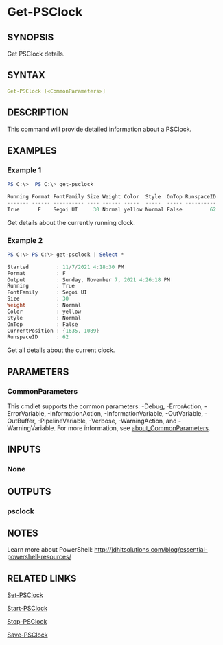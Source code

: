 ﻿---
external help file: PSClock-help.xml
Module Name: PSClock
online version: https://bit.ly/3bT9QyZ
schema: 2.0.0
---

# Get-PSClock

## SYNOPSIS

Get PSClock details.

## SYNTAX

```yaml
Get-PSClock [<CommonParameters>]
```

## DESCRIPTION

This command will provide detailed information about a PSClock.

## EXAMPLES

### Example 1

```powershell
PS C:\>  PS C:\> get-psclock

Running Format FontFamily Size Weight Color  Style  OnTop RunspaceID
------- ------ ---------- ---- ------ -----  -----  ----- ----------
True      F    Segoi UI     30 Normal yellow Normal False         62


```

Get details about the currently running clock.

### Example 2

```powershell
PS C:\> PS C:\> get-psclock | Select *

Started         : 11/7/2021 4:18:30 PM
Format          : F
Output          : Sunday, November 7, 2021 4:26:18 PM
Running         : True
FontFamily      : Segoi UI
Size            : 30
Weight          : Normal
Color           : yellow
Style           : Normal
OnTop           : False
CurrentPosition : {1635, 1089}
RunspaceID      : 62

```

Get all details about the current clock.

## PARAMETERS

### CommonParameters

This cmdlet supports the common parameters: -Debug, -ErrorAction, -ErrorVariable, -InformationAction, -InformationVariable, -OutVariable, -OutBuffer, -PipelineVariable, -Verbose, -WarningAction, and -WarningVariable. For more information, see [about_CommonParameters](http://go.microsoft.com/fwlink/?LinkID=113216).

## INPUTS

### None

## OUTPUTS

### psclock

## NOTES

Learn more about PowerShell: http://jdhitsolutions.com/blog/essential-powershell-resources/

## RELATED LINKS

[Set-PSClock](Set-PSClock.md)

[Start-PSClock](Start-PSClock.md)

[Stop-PSClock](Stop-PSClock.md)

[Save-PSClock](Save-PSClock.md)
